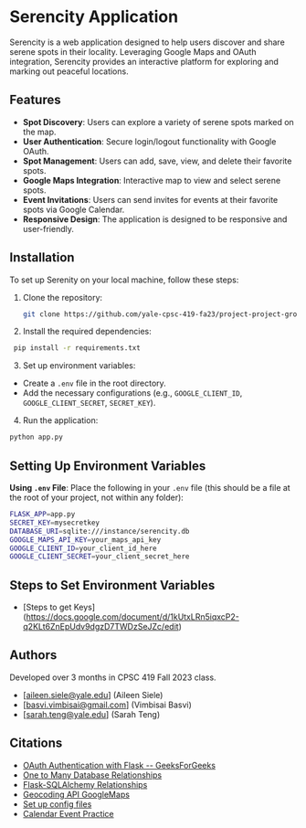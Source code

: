 # Serencity Application

Serencity is a web application designed to help users discover and share serene spots in their locality. Leveraging Google Maps and OAuth integration, Serencity provides an interactive platform for exploring and marking out peaceful locations.

## Features

- **Spot Discovery**: Users can explore a variety of serene spots marked on the map.
- **User Authentication**: Secure login/logout functionality with Google OAuth.
- **Spot Management**: Users can add, save, view, and delete their favorite spots.
- **Google Maps Integration**: Interactive map to view and select serene spots.
- **Event Invitations**: Users can send invites for events at their favorite spots via Google Calendar.
- **Responsive Design**: The application is designed to be responsive and user-friendly.

## Installation

To set up Serenity on your local machine, follow these steps:

1. Clone the repository:
   ```bash
   git clone https://github.com/yale-cpsc-419-fa23/project-project-group-5.git
   ```
   
2. Install the required dependencies:
  ```bash
   pip install -r requirements.txt
  ```

3. Set up environment variables:
- Create a `.env` file in the root directory.
- Add the necessary configurations (e.g., `GOOGLE_CLIENT_ID`, `GOOGLE_CLIENT_SECRET`, `SECRET_KEY`).

4. Run the application:
  ```bash
  python app.py
  ```

## Setting Up Environment Variables

**Using `.env` File**: Place the following in your `.env` file (this should be a file at the root of your project, not within any folder):

```bash
FLASK_APP=app.py
SECRET_KEY=mysecretkey
DATABASE_URI=sqlite:///instance/serencity.db
GOOGLE_MAPS_API_KEY=your_maps_api_key
GOOGLE_CLIENT_ID=your_client_id_here
GOOGLE_CLIENT_SECRET=your_client_secret_here
````

## Steps to Set Environment Variables
- [Steps to get Keys] (https://docs.google.com/document/d/1kUtxLRn5iqxcP2-q2KLt6ZnEpUdv9dgzD7TWDzSeJZc/edit)


## Authors 
Developed over 3 months in CPSC 419 Fall 2023 class. 
- [aileen.siele@yale.edu] (Aileen Siele)
- [basvi.vimbisai@gmail.com] (Vimbisai Basvi)
- [sarah.teng@yale.edu] (Sarah Teng)

## Citations

- [OAuth Authentication with Flask -- GeeksForGeeks](https://www.geeksforgeeks.org/oauth-authentication-with-flask-connect-to-google-twitter-and-facebook/)
- [One to Many Database Relationships](https://www.digitalocean.com/community/tutorials/how-to-use-one-to-many-database-relationships-with-flask-sqlalchemy)
- [Flask-SQLAlchemy Relationships](https://dev.to/freddiemazzilli/flask-sqlalchemy-relationships-exploring-relationship-associations-igo)
- [Geocoding API GoogleMaps](https://developers.google.com/maps/documentation/geocoding)
- [Set up config files](https://docs.google.com/document/d/1d2Sqeza0p0NRnAa0rTzbAyimkjS2C7bM5WLUdD5ZSVk/edit?usp=sharing)
- [Calendar Event Practice](https://github.com/VimBasvi/Calendar-Invite-Test)
